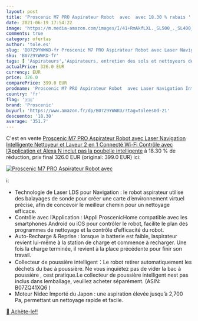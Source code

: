 ```yaml
---
layout: post
title: 'Proscenic M7 PRO Aspirateur Robot  avec  avec 18.30 % rabais '
date: 2021-06-19 17:54:22
image: 'https://m.media-amazon.com/images/I/41+RmAkfLXL._SL500_._SL400_.jpg'
comments: true
category: ofertas
author: 'tole.es'
slug: 'B07Z9YWWKD-fr Proscenic M7 PRO Aspirateur Robot avec Laser Navigation...'
sku: 'B07Z9YWWKD-fr'
tags: [ 'Aspirateurs','Aspirateurs, entretien des sols et nettoyeurs de vitres','Cuisine et Maison','Robots aspirateurs','proscenic', ]
actualPrice: 326.0 EUR
currency: EUR
price: 326.0
comparePrice: 399.0 EUR
prodname: 'Proscenic M7 PRO Aspirateur Robot  avec Laser Navigation Intelligente  Nettoyeur et Laveur 2 en 1  Connecté Wi-Fi  Contrôle avec l’Application et Alexa N inclut pas la poubelle intelligente'
country: 'fr'
flag: '🇫🇷'
brand: 'Proscenic'
buyurl: 'https://www.amazon.fr/dp/B07Z9YWWKD/?tag=tolees0d-21'
descuento: '18.30'
average: '351.7'
---
```


C'est en vente [Proscenic M7 PRO Aspirateur Robot  avec Laser Navigation Intelligente  Nettoyeur et Laveur 2 en 1  Connecté Wi-Fi  Contrôle avec l’Application et Alexa N inclut pas la poubelle intelligente](https://www.amazon.fr/dp/B07Z9YWWKD/?tag=tolees0d-21)  à  18.30 % de réduction, prix final  326.0 EUR (original: 399.0 EUR) ici:

[![Proscenic M7 PRO Aspirateur Robot  avec ](https://m.media-amazon.com/images/I/41+RmAkfLXL._SL500_._SL400_.jpg)](https://www.amazon.fr/dp/B07Z9YWWKD/?tag=tolees0d-21)

ℹ️:

- Technologie de Laser LDS pour Navigation : le robot aspirateur utilise des balayages de sonde pour créer une carte d’environnement virtuel précise, afin de concevoir le meilleur chemin pour un nettoyage efficace.
- Contrôle avec l’Application : lAppli ProscenicHome compatible avec les smartphones Android ou iOS pour contrôler le robot, facilite le plan des programmes de nettoyage et la contrôle d’efficacité du robot.
- Auto-Recharge & Reprise : lorsque la batterie est faible, laspirateur revient lui-même à la station de charge et commence à recharger. Une fois la charge terminée, il revient à la place précédente pour finir son travail.
- Collecteur de poussière intelligent：Le robot retirer automatiquement les déchets du bac à poussière. Ne vous inquiétez pas de vider la bac à poussière , cest pratique.Le collecteur de poussière intelligent nest pas inclus dans lemballage, veuillez acheter séparément. (ASIN: B07ZQ41XQ6 )
- Moteur Nidec Importé du Japon : une aspiration élevée jusqu’à 2,700 Pa, permettant un nettoyage rapide et facile.

[🛒 Achète-le!!](https://www.amazon.fr/dp/B07Z9YWWKD/?tag=tolees0d-21)
